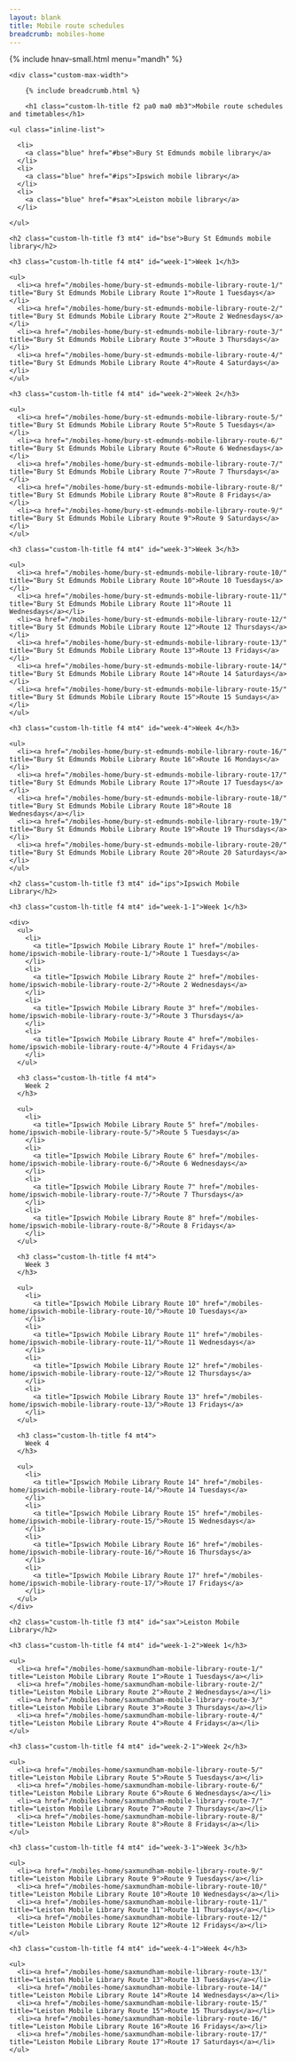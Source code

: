 ```yaml
---
layout: blank
title: Mobile route schedules
breadcrumb: mobiles-home
---
```


{% include hnav-small.html menu="mandh" %}

<article class="ph2 ph3-ns pv3 pv4-l bg-white">

	<div class="custom-max-width">

		{% include breadcrumb.html %}

		<h1 class="custom-lh-title f2 pa0 ma0 mb3">Mobile route schedules and timetables</h1>

    <ul class="inline-list">

      <li>
        <a class="blue" href="#bse">Bury St Edmunds mobile library</a>
      </li>
      <li>
        <a class="blue" href="#ips">Ipswich mobile library</a>
      </li>
      <li>
        <a class="blue" href="#sax">Leiston mobile library</a>
      </li>

    </ul>

    <h2 class="custom-lh-title f3 mt4" id="bse">Bury St Edmunds mobile library</h2>

    <h3 class="custom-lh-title f4 mt4" id="week-1">Week 1</h3>

    <ul>
      <li><a href="/mobiles-home/bury-st-edmunds-mobile-library-route-1/" title="Bury St Edmunds Mobile Library Route 1">Route 1 Tuesdays</a></li>
      <li><a href="/mobiles-home/bury-st-edmunds-mobile-library-route-2/" title="Bury St Edmunds Mobile Library Route 2">Route 2 Wednesdays</a></li>
      <li><a href="/mobiles-home/bury-st-edmunds-mobile-library-route-3/" title="Bury St Edmunds Mobile Library Route 3">Route 3 Thursdays</a></li>
      <li><a href="/mobiles-home/bury-st-edmunds-mobile-library-route-4/" title="Bury St Edmunds Mobile Library Route 4">Route 4 Saturdays</a></li>
    </ul>

    <h3 class="custom-lh-title f4 mt4" id="week-2">Week 2</h3>

    <ul>
      <li><a href="/mobiles-home/bury-st-edmunds-mobile-library-route-5/" title="Bury St Edmunds Mobile Library Route 5">Route 5 Tuesdays</a></li>
      <li><a href="/mobiles-home/bury-st-edmunds-mobile-library-route-6/" title="Bury St Edmunds Mobile Library Route 6">Route 6 Wednesdays</a></li>
      <li><a href="/mobiles-home/bury-st-edmunds-mobile-library-route-7/" title="Bury St Edmunds Mobile Library Route 7">Route 7 Thursdays</a></li>
      <li><a href="/mobiles-home/bury-st-edmunds-mobile-library-route-8/" title="Bury St Edmunds Mobile Library Route 8">Route 8 Fridays</a></li>
      <li><a href="/mobiles-home/bury-st-edmunds-mobile-library-route-9/" title="Bury St Edmunds Mobile Library Route 9">Route 9 Saturdays</a></li>
    </ul>

    <h3 class="custom-lh-title f4 mt4" id="week-3">Week 3</h3>

    <ul>
      <li><a href="/mobiles-home/bury-st-edmunds-mobile-library-route-10/" title="Bury St Edmunds Mobile Library Route 10">Route 10 Tuesdays</a></li>
      <li><a href="/mobiles-home/bury-st-edmunds-mobile-library-route-11/" title="Bury St Edmunds Mobile Library Route 11">Route 11 Wednesdays</a></li>
      <li><a href="/mobiles-home/bury-st-edmunds-mobile-library-route-12/" title="Bury St Edmunds Mobile Library Route 12">Route 12 Thursdays</a></li>
      <li><a href="/mobiles-home/bury-st-edmunds-mobile-library-route-13/" title="Bury St Edmunds Mobile Library Route 13">Route 13 Fridays</a></li>
      <li><a href="/mobiles-home/bury-st-edmunds-mobile-library-route-14/" title="Bury St Edmunds Mobile Library Route 14">Route 14 Saturdays</a></li>
      <li><a href="/mobiles-home/bury-st-edmunds-mobile-library-route-15/" title="Bury St Edmunds Mobile Library Route 15">Route 15 Sundays</a></li>
    </ul>

    <h3 class="custom-lh-title f4 mt4" id="week-4">Week 4</h3>

    <ul>
      <li><a href="/mobiles-home/bury-st-edmunds-mobile-library-route-16/" title="Bury St Edmunds Mobile Library Route 16">Route 16 Mondays</a></li>
      <li><a href="/mobiles-home/bury-st-edmunds-mobile-library-route-17/" title="Bury St Edmunds Mobile Library Route 17">Route 17 Tuesdays</a></li>
      <li><a href="/mobiles-home/bury-st-edmunds-mobile-library-route-18/" title="Bury St Edmunds Mobile Library Route 18">Route 18 Wednesdays</a></li>
      <li><a href="/mobiles-home/bury-st-edmunds-mobile-library-route-19/" title="Bury St Edmunds Mobile Library Route 19">Route 19 Thursdays</a></li>
      <li><a href="/mobiles-home/bury-st-edmunds-mobile-library-route-20/" title="Bury St Edmunds Mobile Library Route 20">Route 20 Saturdays</a></li>
    </ul>

    <h2 class="custom-lh-title f3 mt4" id="ips">Ipswich Mobile Library</h2>

    <h3 class="custom-lh-title f4 mt4" id="week-1-1">Week 1</h3>

    <div>
      <ul>
        <li>
          <a title="Ipswich Mobile Library Route 1" href="/mobiles-home/ipswich-mobile-library-route-1/">Route 1 Tuesdays</a>
        </li>
        <li>
          <a title="Ipswich Mobile Library Route 2" href="/mobiles-home/ipswich-mobile-library-route-2/">Route 2 Wednesdays</a>
        </li>
        <li>
          <a title="Ipswich Mobile Library Route 3" href="/mobiles-home/ipswich-mobile-library-route-3/">Route 3 Thursdays</a>
        </li>
        <li>
          <a title="Ipswich Mobile Library Route 4" href="/mobiles-home/ipswich-mobile-library-route-4/">Route 4 Fridays</a>
        </li>
      </ul>

      <h3 class="custom-lh-title f4 mt4">
        Week 2
      </h3>

      <ul>
        <li>
          <a title="Ipswich Mobile Library Route 5" href="/mobiles-home/ipswich-mobile-library-route-5/">Route 5 Tuesdays</a>
        </li>
        <li>
          <a title="Ipswich Mobile Library Route 6" href="/mobiles-home/ipswich-mobile-library-route-6/">Route 6 Wednesdays</a>
        </li>
        <li>
          <a title="Ipswich Mobile Library Route 7" href="/mobiles-home/ipswich-mobile-library-route-7/">Route 7 Thursdays</a>
        </li>
        <li>
          <a title="Ipswich Mobile Library Route 8" href="/mobiles-home/ipswich-mobile-library-route-8/">Route 8 Fridays</a>
        </li>
      </ul>

      <h3 class="custom-lh-title f4 mt4">
        Week 3
      </h3>

      <ul>
        <li>
          <a title="Ipswich Mobile Library Route 10" href="/mobiles-home/ipswich-mobile-library-route-10/">Route 10 Tuesdays</a>
        </li>
        <li>
          <a title="Ipswich Mobile Library Route 11" href="/mobiles-home/ipswich-mobile-library-route-11/">Route 11 Wednesdays</a>
        </li>
        <li>
          <a title="Ipswich Mobile Library Route 12" href="/mobiles-home/ipswich-mobile-library-route-12/">Route 12 Thursdays</a>
        </li>
        <li>
          <a title="Ipswich Mobile Library Route 13" href="/mobiles-home/ipswich-mobile-library-route-13/">Route 13 Fridays</a>
        </li>
      </ul>

      <h3 class="custom-lh-title f4 mt4">
        Week 4
      </h3>

      <ul>
        <li>
          <a title="Ipswich Mobile Library Route 14" href="/mobiles-home/ipswich-mobile-library-route-14/">Route 14 Tuesdays</a>
        </li>
        <li>
          <a title="Ipswich Mobile Library Route 15" href="/mobiles-home/ipswich-mobile-library-route-15/">Route 15 Wednesdays</a>
        </li>
        <li>
          <a title="Ipswich Mobile Library Route 16" href="/mobiles-home/ipswich-mobile-library-route-16/">Route 16 Thursdays</a>
        </li>
        <li>
          <a title="Ipswich Mobile Library Route 17" href="/mobiles-home/ipswich-mobile-library-route-17/">Route 17 Fridays</a>
        </li>
      </ul>
    </div>

    <h2 class="custom-lh-title f3 mt4" id="sax">Leiston Mobile Library</h2>

    <h3 class="custom-lh-title f4 mt4" id="week-1-2">Week 1</h3>

    <ul>
      <li><a href="/mobiles-home/saxmundham-mobile-library-route-1/" title="Leiston Mobile Library Route 1">Route 1 Tuesdays</a></li>
      <li><a href="/mobiles-home/saxmundham-mobile-library-route-2/" title="Leiston Mobile Library Route 2">Route 2 Wednesdays</a></li>
      <li><a href="/mobiles-home/saxmundham-mobile-library-route-3/" title="Leiston Mobile Library Route 3">Route 3 Thursdays</a></li>
      <li><a href="/mobiles-home/saxmundham-mobile-library-route-4/" title="Leiston Mobile Library Route 4">Route 4 Fridays</a></li>
    </ul>

    <h3 class="custom-lh-title f4 mt4" id="week-2-1">Week 2</h3>

    <ul>
      <li><a href="/mobiles-home/saxmundham-mobile-library-route-5/" title="Leiston Mobile Library Route 5">Route 5 Tuesdays</a></li>
      <li><a href="/mobiles-home/saxmundham-mobile-library-route-6/" title="Leiston Mobile Library Route 6">Route 6 Wednesdays</a></li>
      <li><a href="/mobiles-home/saxmundham-mobile-library-route-7/" title="Leiston Mobile Library Route 7">Route 7 Thursdays</a></li>
      <li><a href="/mobiles-home/saxmundham-mobile-library-route-8/" title="Leiston Mobile Library Route 8">Route 8 Fridays</a></li>
    </ul>

    <h3 class="custom-lh-title f4 mt4" id="week-3-1">Week 3</h3>

    <ul>
      <li><a href="/mobiles-home/saxmundham-mobile-library-route-9/" title="Leiston Mobile Library Route 9">Route 9 Tuesdays</a></li>
      <li><a href="/mobiles-home/saxmundham-mobile-library-route-10/" title="Leiston Mobile Library Route 10">Route 10 Wednesdays</a></li>
      <li><a href="/mobiles-home/saxmundham-mobile-library-route-11/" title="Leiston Mobile Library Route 11">Route 11 Thursdays</a></li>
      <li><a href="/mobiles-home/saxmundham-mobile-library-route-12/" title="Leiston Mobile Library Route 12">Route 12 Fridays</a></li>
    </ul>

    <h3 class="custom-lh-title f4 mt4" id="week-4-1">Week 4</h3>

    <ul>
      <li><a href="/mobiles-home/saxmundham-mobile-library-route-13/" title="Leiston Mobile Library Route 13">Route 13 Tuesdays</a></li>
      <li><a href="/mobiles-home/saxmundham-mobile-library-route-14/" title="Leiston Mobile Library Route 14">Route 14 Wednesdays</a></li>
      <li><a href="/mobiles-home/saxmundham-mobile-library-route-15/" title="Leiston Mobile Library Route 15">Route 15 Thursdays</a></li>
      <li><a href="/mobiles-home/saxmundham-mobile-library-route-16/" title="Leiston Mobile Library Route 16">Route 16 Fridays</a></li>
      <li><a href="/mobiles-home/saxmundham-mobile-library-route-17/" title="Leiston Mobile Library Route 17">Route 17 Saturdays</a></li>
    </ul>

  </div>

</article>
